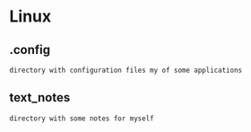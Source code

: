 # Linux

## .config
    directory with configuration files my of some applications

## text_notes
    directory with some notes for myself